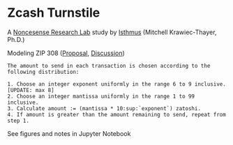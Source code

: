 # Zcash Turnstile
A [Noncesense Research Lab](http://www.noncesense.org) study by [Isthmus](https://www.github.com/mitchellpkt) (Mitchell Krawiec-Thayer, Ph.D.)

Modeling ZIP 308 ([Proposal](https://github.com/zcash/zips/pull/197), [Discussion](https://github.com/zcash/zips/pull/197))

```
The amount to send in each transaction is chosen according to the 
following distribution:

1. Choose an integer exponent uniformly in the range 6 to 9 inclusive. [UPDATE: max 8]
2. Choose an integer mantissa uniformly in the range 1 to 99 inclusive.
3. Calculate amount := (mantissa * 10:sup:`exponent`) zatoshi.
4. If amount is greater than the amount remaining to send, repeat from step 1.
```

See figures and notes in Jupyter Notebook